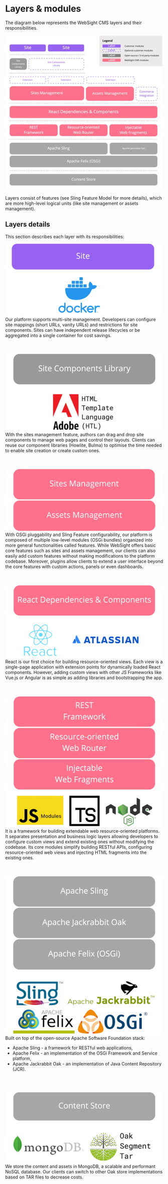 # Layers & modules

The diagram below represents the WebSight CMS layers and their responsibilities. 

![WebSight CMS - modules & layers](./cms-modules-layers.jpg)

Layers consist of features (see Sling Feature Model for more details), which are more high-level logical units (like site management or assets management).

## Layers details

This section describes each layer with its responsibilities:

<div style="width: 100%; float: left;">
<img class="image--layers" src="./layers/cms-layer-1.jpg" alt="CMS Layer 1" />
Our platform supports multi-site management. Developers can configure site mappings (short URLs, vanity URLs) and restrictions for site components. Sites can have independent release lifecycles or be aggregated into a single container for cost savings.</div>

<div style="width: 100%; float: left; margin-top: 50px">
<img class="image--layers" src="./layers/cms-layer-2.jpg" alt="CMS Layer 2" />
With the sites management feature, authors can drag and drop site components to manage web pages and control their layouts. Clients can reuse our component libraries (Howlite, Bulma) to optimise the time needed to enable site creation or create custom ones.</div>

<div style="width: 100%; float: left; margin-top: 50px">
<img class="image--layers" src="./layers/cms-layer-3.jpg" alt="CMS Layer 3" />
With OSGi pluggability and Sling Feature configurability, our platform is composed of multiple low-level modules (OSGi bundles) organized into more general functionalities called features. While WebSight offers basic core features such as sites and assets management, our clients can also easily add custom features without making modifications to the platform codebase. Moreover, plugins allow clients to extend a user interface beyond the core features with custom actions, panels or even dashboards.</div>

<div style="width: 100%; float: left; margin-top: 50px">
<img class="image--layers" src="./layers/cms-layer-4.jpg" alt="CMS Layer 4" />
React is our first choice for building resource-oriented views. Each view is a single-page application with extension points for dynamically loaded React components. However, adding custom views with other JS Frameworks like Vue.js or Angular is as simple as adding libraries and bootstrapping the app.<div>

<div style="width: 100%; float: left; margin-top: 50px">
<img class="image--layers" src="./layers/cms-layer-5.jpg" alt="CMS Layer 5" />
It is a framework for building extendable web resource-oriented platforms. It separates presentation and business logic layers allowing developers to configure custom views and extend existing ones without modifying the codebase. Its core modules simplify building RESTful APIs, configuring resource-oriented web views and injecting HTML fragments into the existing ones.</div>

<div style="width: 100%; float: left; margin-top: 50px">
<img class="image--layers" src="./layers/cms-layer-6.jpg" alt="CMS Layer 6" />
Built on top of the open-source Apache Software Foundation stack:
<ul>
    <li>Apache Sling - a framework for RESTful web applications,</li>
    <li>Apache Felix - an implementation of the OSGi Framework and Service platform,</li>
    <li>Apache Jackrabbit Oak - an implementation of Java Content Repository (JCR).</li>
</ul></div>

<div style="width: 100%; float: left; margin-top: 50px; margin-bottom: 50px">
<img class="image--layers" src="./layers/cms-layer-7.jpg" alt="CMS Layer 7" />
We store the content and assets in MongoDB, a scalable and performant NoSQL database. Our clients can switch to other Oak store implementations based on TAR files to decrease costs.</div>
